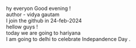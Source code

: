 hy everyon Good evening ! <br>
author - vidya gautam <br>
I join the github in 24-feb-2024<br>
hellow guys ! <br>
today we are going to hariyana <br>
I am going to delhi to celebrate Indepandence Day .

